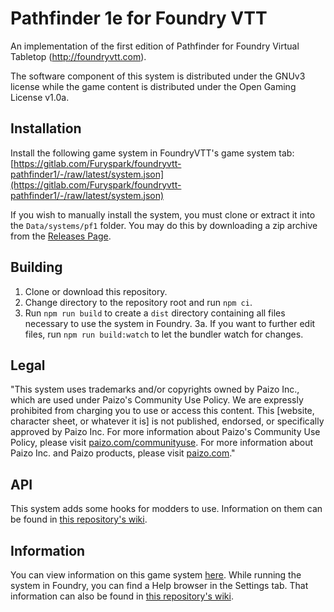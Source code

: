 # Pathfinder 1e for Foundry VTT

An implementation of the first edition of Pathfinder for Foundry Virtual
Tabletop (http://foundryvtt.com).

The software component of this system is distributed under the GNUv3 license
while the game content is distributed under the Open Gaming License v1.0a.

## Installation

Install the following game system in FoundryVTT's game system tab: [https://gitlab.com/Furyspark/foundryvtt-pathfinder1/-/raw/latest/system.json](https://gitlab.com/Furyspark/foundryvtt-pathfinder1/-/raw/latest/system.json)

If you wish to manually install the system, you must clone or extract it into the `Data/systems/pf1` folder.
You may do this by downloading a zip archive from the [Releases Page](https://gitlab.com/Furyspark/foundryvtt-pathfinder1/-/releases).

## Building

1. Clone or download this repository.
2. Change directory to the repository root and run `npm ci`.
3. Run `npm run build` to create a `dist` directory containing all files necessary to use the system in Foundry.
   3a. If you want to further edit files, run `npm run build:watch` to let the bundler watch for changes.

## Legal

"This system uses trademarks and/or copyrights owned by Paizo Inc., which are used under Paizo's Community Use Policy.
We are expressly prohibited from charging you to use or access this content.
This [website, character sheet, or whatever it is] is not published, endorsed, or specifically approved by Paizo Inc.
For more information about Paizo's Community Use Policy, please visit [paizo.com/communityuse](http://paizo.com/communityuse).
For more information about Paizo Inc. and Paizo products, please visit [paizo.com](https://paizo.com)."

## API

This system adds some hooks for modders to use.
Information on them can be found in [this repository's wiki](https://gitlab.com/Furyspark/foundryvtt-pathfinder1/-/wikis/API/Hooks).

## Information

You can view information on this game system [here](https://furyspark.gitlab.io/foundryvtt-pathfinder1-doc/).
While running the system in Foundry, you can find a Help browser in the Settings tab.
That information can also be found in [this repository's wiki](https://gitlab.com/Furyspark/foundryvtt-pathfinder1/-/wikis/Help/Home).
